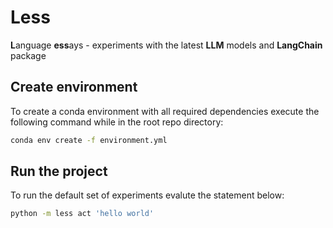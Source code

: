 # Less

**L**anguage **ess**ays - experiments with the latest **LLM** models and **LangChain** package

## Create environment

To create a conda environment with all required dependencies execute the following command while in the root repo directory:

```sh
conda env create -f environment.yml
```

## Run the project

To run the default set of experiments evalute the statement below:

```sh
python -m less act 'hello world'
```
